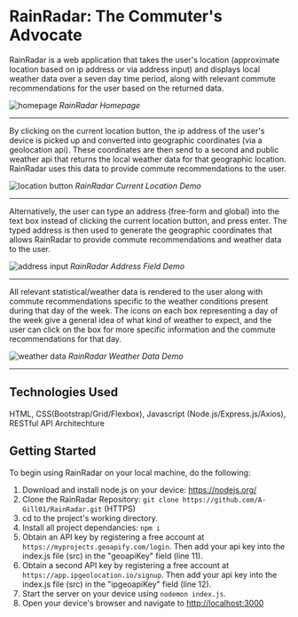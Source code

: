 # RainRadar: The Commuter's Advocate
RainRadar is a web application that takes the user's location (approximate location based on ip address or via address input) and displays local weather data over a seven day time period, along with relevant commute recommendations for the user based on the returned data.

![homepage](public/images/homepage.gif)
_RainRadar Homepage_

---

By clicking on the current location button, the ip address of the user's device is picked up and converted into geographic coordinates (via a geolocation api). These coordinates are then send to a second and public weather api that returns the local weather data for that geographic location. RainRadar uses this data to provide commute recommendations to the user.

![location button](public/images/location.gif)
_RainRadar Current Location Demo_

---

Alternatively, the user can type an address (free-form and global) into the text box instead of clicking the current location button, and press enter. The typed address is then used to generate the geographic coordinates that allows RainRadar to provide commute recommendations and weather data to the user.

![address input](public/images/addressinput.gif)
_RainRadar Address Field Demo_

---

All relevant statistical/weather data is rendered to the user along with commute recommendations specific to the weather conditions present during that day of the week. The icons on each box representing a day of the week give a general idea of what kind of weather to expect, and the user can click on the box for more specific information and the commute recommendations for that day.

![weather data](public/images/weatherdata.gif)
_RainRadar Weather Data Demo_

---

## Technologies Used
HTML, CSS(Bootstrap/Grid/Flexbox), Javascript (Node.js/Express.js/Axios), RESTful API Architechture

## Getting Started
To begin using RainRadar on your local machine, do the following:
1. Download and install node.js on your device: <https://nodejs.org/>
2. Clone the RainRadar Repository: `git clone https://github.com/A-Gill01/RainRadar.git` (HTTPS)
3. cd to the project's working directory.
4. Install all project dependancies: `npm i`
5. Obtain an API key by registering a free account at `https://myprojects.geoapify.com/login`. Then add your api key into the index.js file (src) in the "geoapiKey" field (line 11).
6. Obtain a second API key by registering a free account at `https://app.ipgeolocation.io/signup`. Then add your api key into the index.js file (src) in the "ipgeoapiKey" field (line 12).
7. Start the server on your device using `nodemon index.js`.
8. Open your device's browser and navigate to <http://localhost:3000>
